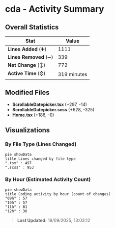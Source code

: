 # cda - Activity Summary 

## Overall Statistics

| Stat                   | Value                                                             |
| ---------------------- | ----------------------------------------------------------------- |
| **Lines Added** (➕)   | 1111                                          |
| **Lines Removed** (➖) | 339                                        |
| **Net Change** (↕)    | 772                |
| **Active Time** (⌚)   | 319 minutes |


## Modified Files
- **ScrollableDatepicker.tsx** (+297, -14)
- **ScrollableDatepicker.scss** (+628, -325)
- **Home.tsx** (+186, -0)

## Visualizations

### By File Type (Lines Changed)

```mermaid
pie showData
title Lines changed by file type
".tsx" : 497
".scss" : 953
```

### By Hour (Estimated Activity Count)

```mermaid
pie showData
title Coding activity by hour (count of changes)
"09h" : 57
"10h" : 57
"11h" : 81
"12h" : 38
```


> **Last Updated:** 19/09/2025, 13:03:12